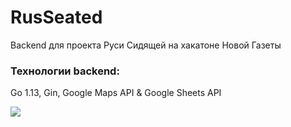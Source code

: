# RusSeated
Backend для проекта Руси Сидящей на хакатоне Новой Газеты

### Технологии backend:
Go 1.13, Gin, Google Maps API & Google Sheets API

![](https://github.com/semyon-dev/RusSeated/blob/master/img.png) 
